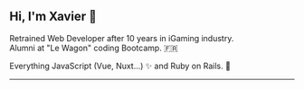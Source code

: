 
## Hi, I'm Xavier :wave:

Retrained Web Developer after 10 years in iGaming industry. <br/>
Alumni at "Le Wagon" coding Bootcamp. :fr:

Everything JavaScript (Vue, Nuxt...) :sparkles: and Ruby on Rails. :gem:

----
